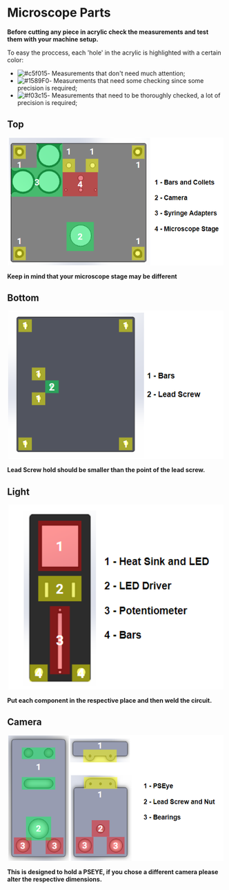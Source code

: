 # Microscope Parts

**Before cutting any piece in acrylic check the measurements and test them with your machine setup.**

To easy the proccess, each 'hole' in the acrylic is highlighted with a certain color:

- ![#c5f015](https://via.placeholder.com/15/8affb2/000000?text=+)- Measurements that don't need much attention;
- ![#1589F0](https://via.placeholder.com/15/ffff80/000000?text=+)- Measurements that need some checking since some precision is required;
- ![#f03c15](https://via.placeholder.com/15/ff9696/000000?text=+)- Measurements that need to be thoroughly checked, a lot of precision is required;

## Top 

<p align="center">
  <img width="500" height="" src=images/TopPart.PNG>
</p>

**Keep in mind that your microscope stage may be different**

## Bottom

<p align="center">
  <img width="500" height="" src=images/Bottom.PNG>
</p>

**Lead Screw hold should be smaller than the point of the lead screw.** 

## Light 

<p align="center">
  <img width="500" height="" src=images/light.PNG>
</p>

**Put each component in the respective place and then weld the circuit.**

## Camera

<p align="center">
  <img width="500" height="" src=images/camera.PNG>
</p>

**This is designed to hold a PSEYE, if you chose a different camera please alter the respective dimensions.** 

